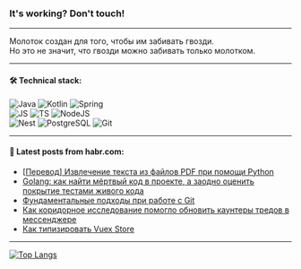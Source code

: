 ### It's working? Don't touch!

---
Молоток создан для того, чтобы им забивать гвозди. <br>
Но это не значит, что гвозди можно забивать только молотком.

---

#### 🛠️ Technical stack:

![Java](https://img.shields.io/badge/Java-informational?logo=Oracle&style=flat&logoColor=white&color=FF4500)
![Kotlin](https://img.shields.io/badge/Kotlin-informational?logo=Kotlin&style=flat&logoColor=white&color=774D97)
![Spring](https://img.shields.io/badge/SpringBoot-informational?logo=SpringBoot&style=flat&logoColor=white&color=6DB33F) <br>
![JS](https://img.shields.io/badge/JS-informational?logo=javaScript&style=flat&logoColor=black&color=F7Df1E)
![TS](https://img.shields.io/badge/TypeScript-informational?logo=typeScript&style=flat&logoColor=black&color=0667A8)
![NodeJS](https://img.shields.io/badge/NodeJS-informational?logo=node.js&style=flat&logoColor=white&color=70A760) <br>
![Nest](https://img.shields.io/badge/NestJS-informational?logo=NestJS&style=flat&logoColor=white&color=E0234E)
![PostgreSQL](https://img.shields.io/badge/PostgreSQL-informational?logo=PostgreSQL&style=flat&logoColor=white&color=DAA520)
![Git](https://img.shields.io/badge/Git-informational?logo=git&style=flat&logoColor=white&color=778899)

___

#### 💬 Latest posts from habr.com:

<!-- BLOG-POST-LIST:START -->
- [[Перевод] Извлечение текста из файлов PDF при помощи Python](https://habr.com/ru/companies/ruvds/articles/765246/?utm_source=habrahabr&utm_medium=rss&utm_campaign=765246)
- [Golang: как найти мёртвый код в проекте, а заодно оценить покрытие тестами живого кода](https://habr.com/ru/companies/karuna/articles/764326/?utm_source=habrahabr&utm_medium=rss&utm_campaign=764326)
- [Фундаментальные подходы при работе с Git](https://habr.com/ru/articles/765264/?utm_source=habrahabr&utm_medium=rss&utm_campaign=765264)
- [Как коридорное исследование помогло обновить каунтеры тредов в мессенджере](https://habr.com/ru/companies/webinargroup/articles/765258/?utm_source=habrahabr&utm_medium=rss&utm_campaign=765258)
- [Как типизировать Vuex Store](https://habr.com/ru/articles/765164/?utm_source=habrahabr&utm_medium=rss&utm_campaign=765164)
<!-- BLOG-POST-LIST:END -->

---
[![Top Langs](https://github-readme-stats-git-master-advtsetting-gmailcom.vercel.app/api/top-langs/?username=zloylis&langs_count=10&hide_title=false&title_color=e6edf3&size_weight=0.5&count_weight=0.5&layout=compact&hide_border=true&theme=dracula)](https://github.com/zloylis)

<!-- ![GitHub stats](https://github-readme-stats-git-master-advtsetting-gmailcom.vercel.app/api?username=zloylis&show_icons=true&hide_border=true&theme=dracula&hide_title=true&include_all_commits=true&count_private=true&hide=contribs&hide_rank=true) -->
